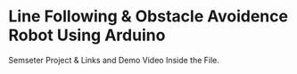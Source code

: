 # Line Following & Obstacle Avoidence Robot Using Arduino

Semseter Project & Links and Demo Video Inside the File.
